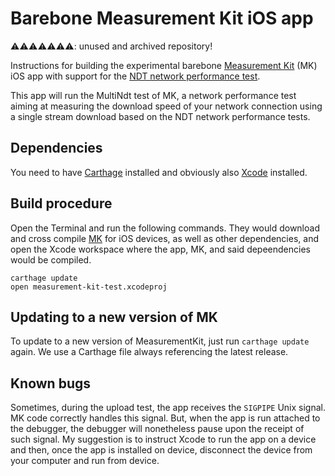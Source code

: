 # Barebone Measurement Kit iOS app

⚠️⚠️⚠️⚠️⚠️⚠️⚠️: unused and archived repository!

Instructions for building the experimental barebone [Measurement
Kit](https://github.com/measurement-kit) (MK) iOS app with support
for the [NDT network performance test](
https://github.com/ndt-project/ndt/).

This app will run the MultiNdt test of MK, a network performance test
aiming at measuring the download speed of your network connection using
a single stream download based on the NDT network performance tests.

## Dependencies

You need to have [Carthage](https://github.com/Carthage/Carthage) installed and
obviously also [Xcode](https://developer.apple.com/xcode/) installed.

## Build procedure

Open the Terminal and run the following commands. They would download and
cross compile [MK](https://github.com/measurement-kit/measurement-kit) for
iOS devices, as well as other dependencies, and open the Xcode workspace
where the app, MK, and said depeendencies would be compiled.

```
carthage update
open measurement-kit-test.xcodeproj
```

## Updating to a new version of MK

To update to a new version of MeasurementKit, just run `carthage update`
again. We use a Carthage file always referencing the latest release.

## Known bugs

Sometimes, during the upload test, the app receives the `SIGPIPE` Unix
signal. MK code correctly handles this signal. But, when the app is run
attached to the debugger, the debugger will nonetheless pause upon the
receipt of such signal. My suggestion is to instruct Xcode to run the
app on a device and then, once the app is installed on device, disconnect
the device from your computer and run from device.
